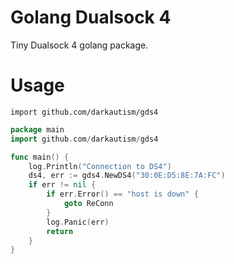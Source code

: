 # Golang Dualsock 4 

Tiny Dualsock 4 golang package.

# Usage

```import github.com/darkautism/gds4```

```go
package main
import github.com/darkautism/gds4

func main() {
	log.Println("Connection to DS4")
	ds4, err := gds4.NewDS4("30:0E:D5:8E:7A:FC")
	if err != nil {
		if err.Error() == "host is down" {
			goto ReConn
		}
		log.Panic(err)
		return
    }
}
```